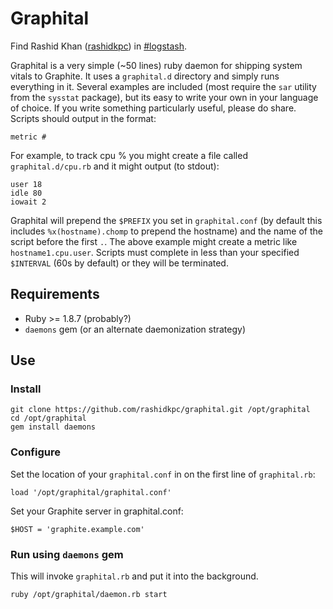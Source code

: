 # Graphital 

Find Rashid Khan ([rashidkpc](irc://irc.freenode.net/rashidkpc,isnick))
in [#logstash](irc://irc.freenode.net/logstash).

Graphital is a very simple (~50 lines) ruby daemon for shipping system vitals 
to Graphite. It uses a `graphital.d` directory and simply runs everything in it.
Several examples are included (most require the `sar` utility from the `sysstat`
package), but its easy to write your own in your language of choice. If you
write something particularly useful, please do share. Scripts should output in 
the format:  

    metric #

For example, to track cpu % you might create a file called
`graphital.d/cpu.rb` and it might output (to stdout):  

    user 18  
    idle 80  
    iowait 2  

Graphital will prepend the `$PREFIX` you set in `graphital.conf` (by default
this includes `%x(hostname).chomp` to prepend the hostname) and the name of the
script before the first `.`. The above example might create a metric like 
`hostname1.cpu.user`. Scripts must complete in less than your specified
`$INTERVAL` (60s by default) or they will be terminated.  

## Requirements

* Ruby >= 1.8.7 (probably?)  
* `daemons` gem (or an alternate daemonization strategy)  

## Use

### Install

    git clone https://github.com/rashidkpc/graphital.git /opt/graphital
    cd /opt/graphital
    gem install daemons

### Configure

Set the location of your `graphital.conf` in on the first line of `graphital.rb`:  

    load '/opt/graphital/graphital.conf'

Set your Graphite server in graphital.conf:  

    $HOST = 'graphite.example.com'

### Run using `daemons` gem

This will invoke `graphital.rb` and put it into the background.  

    ruby /opt/graphital/daemon.rb start  

